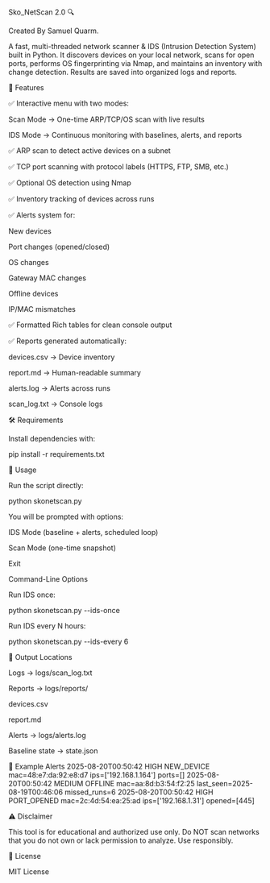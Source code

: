 Sko_NetScan 2.0 🔍

Created By Samuel Quarm.


A fast, multi-threaded network scanner & IDS (Intrusion Detection System) built in Python. It discovers devices on your local network, scans for open ports, performs OS fingerprinting via Nmap, and maintains an inventory with change detection. Results are saved into organized logs and reports.

📌 Features

✅ Interactive menu with two modes:

Scan Mode → One-time ARP/TCP/OS scan with live results

IDS Mode → Continuous monitoring with baselines, alerts, and reports

✅ ARP scan to detect active devices on a subnet

✅ TCP port scanning with protocol labels (HTTPS, FTP, SMB, etc.)

✅ Optional OS detection using Nmap

✅ Inventory tracking of devices across runs

✅ Alerts system for:

New devices

Port changes (opened/closed)

OS changes

Gateway MAC changes

Offline devices

IP/MAC mismatches

✅ Formatted Rich tables for clean console output

✅ Reports generated automatically:

devices.csv → Device inventory

report.md → Human-readable summary

alerts.log → Alerts across runs

scan_log.txt → Console logs

🛠️ Requirements

Install dependencies with:

pip install -r requirements.txt

🚀 Usage

Run the script directly:

python skonetscan.py


You will be prompted with options:

IDS Mode (baseline + alerts, scheduled loop)

Scan Mode (one-time snapshot)

Exit

Command-Line Options

Run IDS once:

python skonetscan.py --ids-once


Run IDS every N hours:

python skonetscan.py --ids-every 6

📁 Output Locations

Logs → logs/scan_log.txt

Reports → logs/reports/

devices.csv

report.md

Alerts → logs/alerts.log

Baseline state → state.json

🧪 Example Alerts
2025-08-20T00:50:42 HIGH NEW_DEVICE mac=48:e7:da:92:e8:d7 ips=['192.168.1.164'] ports=[]
2025-08-20T00:50:42 MEDIUM OFFLINE mac=aa:8d:b3:54:f2:25 last_seen=2025-08-19T00:46:06 missed_runs=6
2025-08-20T00:50:42 HIGH PORT_OPENED mac=2c:4d:54:ea:25:ad ips=['192.168.1.31'] opened=[445]

⚠️ Disclaimer

This tool is for educational and authorized use only.
Do NOT scan networks that you do not own or lack permission to analyze.
Use responsibly.

📄 License

MIT License
